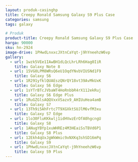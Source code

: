 ```yaml
---
layout: produk-casinghp
title: Creepy Ronald Samsung Galaxy S9 Plus Case
categories: samsung
tags: galaxy

# Produk
product-title: Creepy Ronald Samsung Galaxy S9 Plus Case
harga: 90000
sku: hn-2924
image-drive: 1PHwdLnxxcJXtnCaYqt-j9hYneehzW6vp
gallery:
  - url: 1wzk5VEe1IAwBH1dLQcLhrLRh6Hag0IiR
    title: Galaxy Note 8
  - url: 15VG0LPM8WRsQ6eU1OqdYNvbVIUSNd1F9
    title: Galaxy S6
  - url: 1R291yfklQUAEszQNrQY18vt39AvMkUxK
    title: Galaxy S6 Edge
  - url: 1sYTrBTcJVbaWT4HoRnbbR4rX112ekRuj
    title: Galaxy S6 Edge Plus
  - url: 1RuGZGlsAQQVxxVSazx9_AHIUuHea4amB
    title: Galaxy S7
  - url: 13Th9i5AhFrtc7T9XGXktSUJlM6vfM3xu
    title: Galaxy S7 Edge
  - url: 1lo30FluKKkwlj1idHVwzErOfA0hgcngU
    title: Galaxy S8
  - url: 1ANugYBYp1xuWHREz4M3HEaiSsTBVd6P1
    title: Galaxy S8 Plus
  - url: 12Ekh4qUxJgWkWmic9xNXKq3shSD16mPq
    title: Galaxy S9
  - url: 1PHwdLnxxcJXtnCaYqt-j9hYneehzW6vp
    title: Galaxy S9 Plus
---
```

